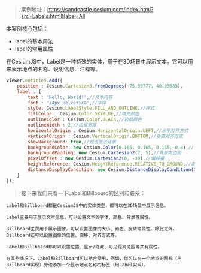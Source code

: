 > 案例地址：https://sandcastle.cesium.com/index.html?src=Labels.html&label=All

本案例核心包括：
- label的基本用法
- label的常用属性

在CesiumJS中，Label是一种特殊的实体，用于在3D场景中展示文本。它可以用来表示地点的名称、说明信息、注释等。
```js
viewer.entities.add({
    position : Cesium.Cartesian3.fromDegrees(-75.59777, 40.03883),
    label : {
        text : 'Hello, World!',//文本内容
        font : '24px Helvetica',//字体
        style: Cesium.LabelStyle.FILL_AND_OUTLINE,//样式
        fillColor : Cesium.Color.SKYBLUE,//填充颜色
        outlineColor : Cesium.Color.BLACK,//边框颜色
        outlineWidth : 2,//边框宽度
        horizontalOrigin : Cesium.HorizontalOrigin.LEFT,//水平对齐方式
        verticalOrigin : Cesium.VerticalOrigin.BOTTOM,//垂直对齐方式
        showBackground: true,//是否显示背景
        backgroundColor: new Cesium.Color(0.165, 0.165, 0.165, 0.8),//背景颜色
        backgroundPadding: new Cesium.Cartesian2(7, 5),//背景内边距
        pixelOffset : new Cesium.Cartesian2(0, -30),//偏移量
        heightReference: Cesium.HeightReference.RELATIVE_TO_GROUND,//高度参考
        distanceDisplayCondition: new Cesium.DistanceDisplayCondition(0.0, 100000.0),//显示距离条件
    }
});
```

>接下来我们来看一下Label和Billboard的区别和联系：
```text
Label和Billboard都是CesiumJS中的实体类型，都可以在3D场景中展示信息。

Label主要用于展示文本信息，可以设置文本的字体、颜色、背景等属性。

Billboard主要用于展示图像，可以设置图像的大小、颜色、旋转等属性。除此之外，Billboard还可以设置图像的位置、偏移、对齐方式等。

Label和Billboard都可以设置位置、显示/隐藏、可见距离范围等共有属性。

在某些情况下，Label和Billboard可以结合使用，例如，你可以在一个地点的图标（用Billboard实现）旁边添加一个显示地点名称的标签（用Label实现）。
```
